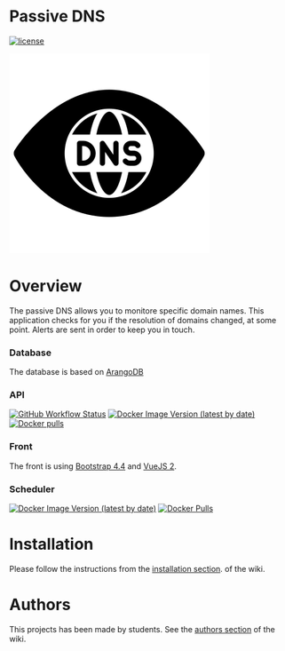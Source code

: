 # Passive DNS

[![license](https://img.shields.io/github/license/PassiveDNS/PassiveDNS)](https://github.com/PassiveDNS/PassiveDNS)

![logo](https://raw.githubusercontent.com/Dadard29/PassiveDNS/master/docs/images/passive_dns_black.png)

# Overview

The passive DNS allows you to monitore specific domain names. This application checks for you if the resolution of domains changed, at some point. Alerts are sent in order to keep you in touch.

### Database

The database is based on [ArangoDB](https://www.arangodb.com/)

### API
[![GitHub Workflow Status](https://img.shields.io/github/workflow/status/PassiveDNS/PassiveDNS/API%20Docker%20Image%20Publishing)](https://github.com/PassiveDNS/PassiveDNS/actions/workflows/main.yml)
[![Docker Image Version (latest by date)](https://img.shields.io/docker/v/dadard29/passive-dns-api?label=docker)](https://hub.docker.com/repository/docker/dadard29/passive-dns-api/general)
[![Docker pulls](https://img.shields.io/docker/pulls/dadard29/passive-dns-api)](https://hub.docker.com/repository/docker/dadard29/passive-dns-api/general)

### Front

The front is using [Bootstrap 4.4](https://getbootstrap.com/) and [VueJS 2](http://vuejs.org/).

### Scheduler
[![Docker Image Version (latest by date)](https://img.shields.io/docker/v/dadard29/passive-dns-scheduler?label=docker)](https://hub.docker.com/repository/docker/dadard29/passive-dns-scheduler)
[![Docker Pulls](https://img.shields.io/docker/pulls/dadard29/passive-dns-scheduler)](https://hub.docker.com/repository/docker/dadard29/passive-dns-scheduler)

# Installation

Please follow the instructions from the [installation section](https://github.com/Dadard29/PassiveDNS/wiki/Installation). of the wiki.

# Authors

This projects has been made by students. See the [authors section](https://github.com/Dadard29/PassiveDNS/wiki/Authors) of the wiki.


